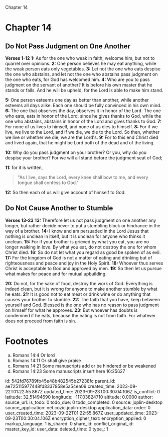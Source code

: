 Chapter 14

# Chapter 14
## Do Not Pass Judgment on One Another
**Verses 1-12**
**1:** As for the one who weak in faith, welcome him, but not to quarrel over opinions.
**2:** One person believes he may eat anything, while the weak person eats only vegetables.
**3:** Let not the one who eats despise the one who abstains, and let not the one who abstains pass judgment on the one who eats, for God has welcomed him.
**4:** Who are you to pass judgment on the servant of another? It is before his own master that he stands or falls. And he will be upheld, for the Lord is able to make him stand.

**5:** One person esteems one day as better than another, while another esteems all days alike. Each one should be fully convinced in his own mind.
**6:** The one that observes the day, observes it in honor of the Lord. The one who eats, eats in honor of the Lord, since he gives thanks to God, while the one who abstains, abstains in honor of the Lord and gives thanks to God.
**7:** For none of us lives to himself, and none of us dies to himself.
**8:** For if we live, we live to the Lord, and if we die, we die to the Lord. So then, whether we live or whether we die, we are the Lord's.
**9:** For to this end Christ died and lived again, that he might be Lord both of the dead and of the living.

**10:** Why do you pass judgment on your brother? Or you, why do you despise your brother? For we will all stand before the judgment seat of God;

**11:** for it is written,
> "As I live, says the Lord, every knee shall bow to me,
> and every tongue shall confess to God."

**12:** So then each of us will give account of himself to God.

## Do Not Cause Another to Stumble
**Verses 13-23**
**13:** Therefore let us not pass judgment on one another any longer, but rather decide never to put a stumbling block or hindrance in the way of a brother.
**14:** I know and am persuaded in the Lord Jesus that nothing is unclean in itself, but it is unclean for anyone who thinks it unclean.
**15:** For if your brother is grieved by what you eat, you are no longer walking in love. By what you eat, do not destroy the one for whom Christ died.
**16:** So do not let what you regard as good be spoken of as evil.
**17:** For the kingdom of God is not a matter of eating and drinking but of righteousness and peace and joy in the Holy Spirit.
**18:** Whoever thus serves Christ is acceptable to God and approved by men.
**19:** So then let us pursue what makes for peace and for mutual upbuilding.

**20:** Do not, for the sake of food, destroy the work of God. Everything is indeed clean, but it is wrong for anyone to make another stumble by what he eats.
**21:** It is good not to eat meat or drink wine or do anything that causes your brother to stumble.
**22:** The faith that you have, keep between yourself and God. Blessed is the one who has no reason to pass judgment on himself for what he approves.
**23:** But whoever has doubts is condemned if he eats, because the eating is not from faith. For whatever does not proceed from faith is sin.

# Footnotes
<ol type='a'>
	<li>Romans 14:4 Or lord</li>
	<li>Romans 14:11 Or shall give praise</li>
	<li>Romans 14:21 Some manuscripts add or be hindered or be weakened</li>
	<li>Romans 14:23 Some manuscripts insert here 16:25û27</li>
</ol>


id: 542fd76789fb45e48b482545b27238fc
parent_id: ae725115977448fd8337958e5a54ea09
created_time: 2023-09-22T01:22:55.867Z
updated_time: 2023-09-23T00:30:04.106Z
is_conflict: 0
latitude: 32.51494690
longitude: -117.03824710
altitude: 0.0000
author: 
source_url: 
is_todo: 0
todo_due: 0
todo_completed: 0
source: joplin-desktop
source_application: net.cozic.joplin-desktop
application_data: 
order: 0
user_created_time: 2023-09-22T01:22:55.867Z
user_updated_time: 2023-09-23T00:30:04.106Z
encryption_cipher_text: 
encryption_applied: 0
markup_language: 1
is_shared: 0
share_id: 
conflict_original_id: 
master_key_id: 
user_data: 
deleted_time: 0
type_: 1
